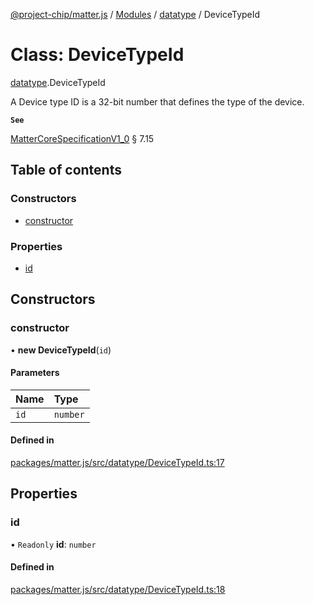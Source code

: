 [@project-chip/matter.js](../README.md) / [Modules](../modules.md) / [datatype](../modules/datatype.md) / DeviceTypeId

# Class: DeviceTypeId

[datatype](../modules/datatype.md).DeviceTypeId

A Device type ID is a 32-bit number that defines the type of the device.

**`See`**

[MatterCoreSpecificationV1_0](../interfaces/spec.MatterCoreSpecificationV1_0.md) § 7.15

## Table of contents

### Constructors

- [constructor](datatype.DeviceTypeId.md#constructor)

### Properties

- [id](datatype.DeviceTypeId.md#id)

## Constructors

### constructor

• **new DeviceTypeId**(`id`)

#### Parameters

| Name | Type |
| :------ | :------ |
| `id` | `number` |

#### Defined in

[packages/matter.js/src/datatype/DeviceTypeId.ts:17](https://github.com/project-chip/matter.js/blob/5bdbf8d/packages/matter.js/src/datatype/DeviceTypeId.ts#L17)

## Properties

### id

• `Readonly` **id**: `number`

#### Defined in

[packages/matter.js/src/datatype/DeviceTypeId.ts:18](https://github.com/project-chip/matter.js/blob/5bdbf8d/packages/matter.js/src/datatype/DeviceTypeId.ts#L18)
